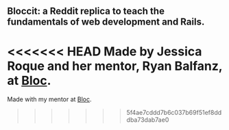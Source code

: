 ## Bloccit: a Reddit replica to teach the fundamentals of web development and Rails.

<<<<<<< HEAD
Made by Jessica Roque and her mentor, Ryan Balfanz, at [Bloc](http://bloc.io).
=======
Made with my mentor at [Bloc](http://bloc.io).
>>>>>>> 5f4ae7cddd7b6c037b69f51ef8dddba73dab7ae0
